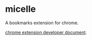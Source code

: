 # micelle

A bookmarks extension for chrome.

[chrome extension developer document](https://developer.chrome.com/extensions).
